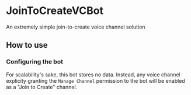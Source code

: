 # JoinToCreateVCBot
An extremely simple join-to-create voice channel solution

## How to use

### Configuring the bot
For scalability's sake, this bot stores no data. Instead, any voice channel explicity granting the `Manage Channel` permission to the bot will be enabled as a "Join to Create" channel.
